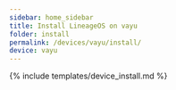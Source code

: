 ```yaml
---
sidebar: home_sidebar
title: Install LineageOS on vayu
folder: install
permalink: /devices/vayu/install/
device: vayu
---
```

{% include templates/device_install.md %}
